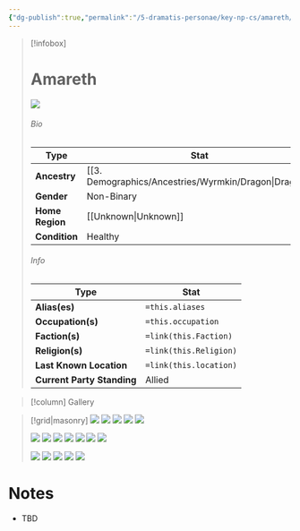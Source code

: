 ```yaml
---
{"dg-publish":true,"permalink":"/5-dramatis-personae/key-np-cs/amareth/","noteIcon":""}
---
```



> [!infobox]
> # Amareth
>![](https://i.imgur.com/ZmpaZDI.png)
> ###### Bio
> Type |  Stat |
> ---|---|
> **Ancestry** | [[3. Demographics/Ancestries/Wyrmkin/Dragon\|Dragon]] |
> **Gender** | Non-Binary |
> **Home Region** | [[Unknown\|Unknown]] |
> **Condition** | Healthy |
> ###### Info
> Type |  Stat |
> ---|---|
> **Alias(es)** | `=this.aliases` |
> **Occupation(s)** | `=this.occupation` |
> **Faction(s)** | `=link(this.Faction)` |
> **Religion(s)** | `=link(this.Religion)` |
> **Last Known Location** | `=link(this.location)` |
> **Current Party Standing** | Allied |

> [!column] Gallery 

>[!grid|masonry]
>![](https://i.imgur.com/ZmpaZDI.png)
![](https://i.imgur.com/obhCehM.png)
>![](https://i.imgur.com/sajY7tu.jpeg)
>![](https://i.imgur.com/QvGQtdP.png)
![](https://i.imgur.com/NGGOx51.png)
>
>![](https://i.imgur.com/bNtiQjD.png)
>![](https://i.imgur.com/haMh4QC.png)
>![](https://i.imgur.com/6X6Xgwj.png)
![](https://i.imgur.com/5oOfWAO.png)
![](https://i.imgur.com/wrdgN6Y.png)
![](https://i.imgur.com/clRQvNW.jpeg)
![](https://i.imgur.com/YYwvAsf.png)
>
>![](https://i.imgur.com/7fIkdAG.png)
>![](https://i.imgur.com/DflFNJL.jpeg)
![](https://i.imgur.com/eQ1u67y.png)
![](https://i.imgur.com/lbQPBYF.png)
>![](https://i.imgur.com/9VtMrkB.png)

# Notes

- TBD

